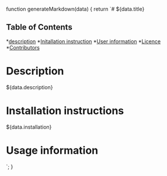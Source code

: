 function generateMarkdown(data) {
  return `# ${data.title}
          

  ## Table of Contents
  *[description](#description)
  *[Initallation instruction](#installation)
  *[User information](#usage)
  *[Licence](#licence)
  *[Contributors](#contributors)


  # Description
  ${data.description}

  # Installation instructions
  ${data.installation}

  # Usage information


  
`;
}